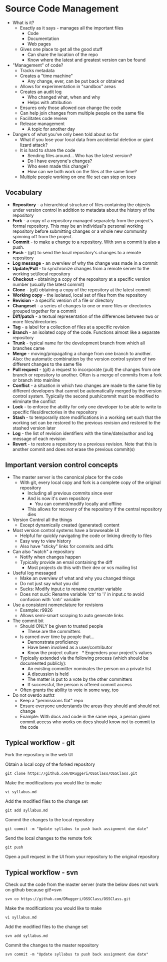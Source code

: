 # Source Code Management

* What is it?
  * Exactly as it says - manages all the important files
    * Code
    * Documentation
    * Web pages
  * Gives one place to get all the good stuff
    * Can share the location of the repo
    * Know where the latest and greatest version can be found
* "Management" of code?
  * Tracks metadata
  * Creates a "time machine"
    * Any change, ever, can be put back or obtained
  * Allows for experimentation in "sandbox" areas
  * Creates an audit log
    * Who changed what, when and why
    * Helps with attribution
  * Ensures only those allowed can change the code
  * Can help join changes from multiple people on the same file
  * Facilitates code review
  * Release management
    * A topic for another day
* Dangers of what you've only been told about so far
  * What if you lose your local data from accidental deletion or giant lizard attack?
  * It is hard to share the code
    * Sending files around... Who has the latest version?
    * Do I have everyone's changes?
    * Who even made this change?
    * How can we both work on the files at the same time?
  * Multiple people working on one file set can step on toes

## Vocabulary
* **Repository** - a hierarchical structure of files containing the objects under version control in addition to metadata about the history of the repository
* **Fork** - a copy of a repository managed separately from the project's formal repository. This may be an individual's personal working repository before submitting changes or a whole new community spinning off from the project.
* **Commit** - to make a change to a repository. With svn a commit is also a push.
* **Push** - (git) to send the local repository's changes to a remote repository
* **Log message** - an overview of why the change was made in a commit
* **Update/Pull** - to synchronize changes from a remote server to the working set/local repository
* **Checkout** - obtaining a copy of the repository at a specific version number (usually the latest commit)
* **Clone** - (git) obtaining a copy of the repository at the latest commit
* **Working copy** - the isolated, local set of files from the repository
* **Revision** - a specific version of a file or directory
* **Changeset** - a series of changes to one or more files or directories grouped together for a commit
* **Diff/patch** - a textual representation of the differences between two or more files/directories
* **Tag** - a label for a collection of files at a specific revision
* **Branch** - an isolated copy of the code. Functions almost like a separate repository
* **Trunk** - typical name for the development branch from which all branches came
* **Merge** - moving/propagating a change from one branch to another. Also: the automatic combination by the version control system of two different changes to the same file
* **Pull request** - (git) a request to incorporate (pull) the changes from one branch or repository to another. Often is a merge of commits from a fork or branch into mainline
* **Conflict** - a situation in which two changes are made to the same file by different developers that cannot be automatically merged by the version control system. Typically the second push/commit must be modified to eliminate the conflict
* **Lock** - to enforce the ability for only one developer to be able to write to specific files/directories in the repository
* **Stash** - to temporarily store modifications in a working set such that the working set can be restored to the previous revision and restored to the stashed version later
* **Log** - the list of revision identifiers with the time/date/author and log message of each revision
* **Revert** - to restore a repository to a previous revision. Note that this is another commit and does not erase the previous commit(s)

## Important version control concepts
* The master server is the canonical place for the code
  * With git, every local copy and fork is a complete copy of the original repository
    * Including all previous commits since ever
    * And is now it's own repository
      * You can commit/modify locally and offline
    * This allows for recovery of the repository if the central repository dies
* Version Control all the things
  * Except dynamically created (generated) content
* Most version control systems have a browseable UI
  * Helpful for quickly navigating the code or linking directly to files
  * Easy way to view history
  * Also have "sticky" links for commits and diffs
* Can also "watch" a repository
  * Notify when changes happen
  * Typically provide an email containing the diff
    * Most projects do this with their dev or vcs mailing list
* Useful log messaged
  * Make an overview of what and why you changed things
  * Do not just say what you did
  * Sucks: Modify input.c to rename counter variable
  * Does not suck: Rename variable 'ctr' to 'i' in input.c to avoid confusion with 'cntr' variable
* Use a consistent nomenclature for revisions
  * Example: r9926
  * Allows semi-smart scraping to auto generate links
* The commit bit
  * Should ONLY be given to trusted people
    * These are the committers
  * Is earned over time by people that...
    * Demonstrate proficiency
    * Have been involved as a user/contributor
    * Know the project culture
    * Engenders your project's values
  * Typically extended via the following process (which should be documented publicly):
    * An existing committer nominates the person on a private list
    * A discussion is held
    * The matter is put to a vote by the other committers
    * If successful, the person is offered commit access
  * Often grants the ability to vote in some way, too
* Do not overdo authz
  * Keep a "permissions flat" repo
  * Ensure everyone understands the areas they should and should not change
  * Example: With docs and code in the same repo, a person given commit access who works on docs should know not to commit to the code

## Typical workflow - git
Fork the repository in the web UI

Obtain a local copy of the forked repository
```
git clone https://github.com/DRuggeri/OSSClass/OSSClass.git
```

Make the modifications you would like to make
```
vi syllabus.md
```

Add the modified files to the change set
```
git add syllabus.md
```

Commit the changes to the local repository
```
git commit -m "Update syllabus to push back assignment due date"
```

Send the local changes to the remote fork
```
git push
```

Open a pull request in the UI from your repository to the original repository

## Typical workflow - svn
Check out the code from the master server (note the below does not work on github because git!=svn
```
svn co https://github.com/DRuggeri/OSSClass/OSSClass.git
```

Make the modifications you would like to make
```
vi syllabus.md
```

Add the modified files to the change set
```
svn add syllabus.md
```

Commit the changes to the master repository
```
svn commit -m "Update syllabus to push back assignment due date"
```
